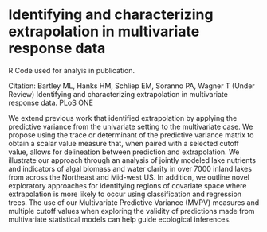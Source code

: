 # Identifying and characterizing extrapolation in multivariate response data

R Code used for analyis in publication. 

Citation: Bartley ML, Hanks HM, Schliep EM, Soranno PA, Wagner T (Under Review)
Identifying and characterizing extrapolation in multivariate response data.
PLoS ONE 

We extend previous work that identified extrapolation by applying the predictive variance from the univariate setting to the multivariate case. We propose using the trace or determinant of the predictive variance matrix to obtain a scalar value measure that, when paired with a selected cutoff value, allows for delineation between prediction and extrapolation. We illustrate our approach through an analysis of jointly modeled lake nutrients and indicators of algal biomass and water clarity in over 7000 inland lakes from across the Northeast and Mid-west US. In addition, we outline novel exploratory approaches for identifying regions of covariate space where extrapolation is more likely to occur using classification and regression trees. The use of our Multivariate Predictive Variance (MVPV) measures and multiple cutoff values when exploring the validity of predictions made from multivariate statistical models can help guide ecological inferences.
